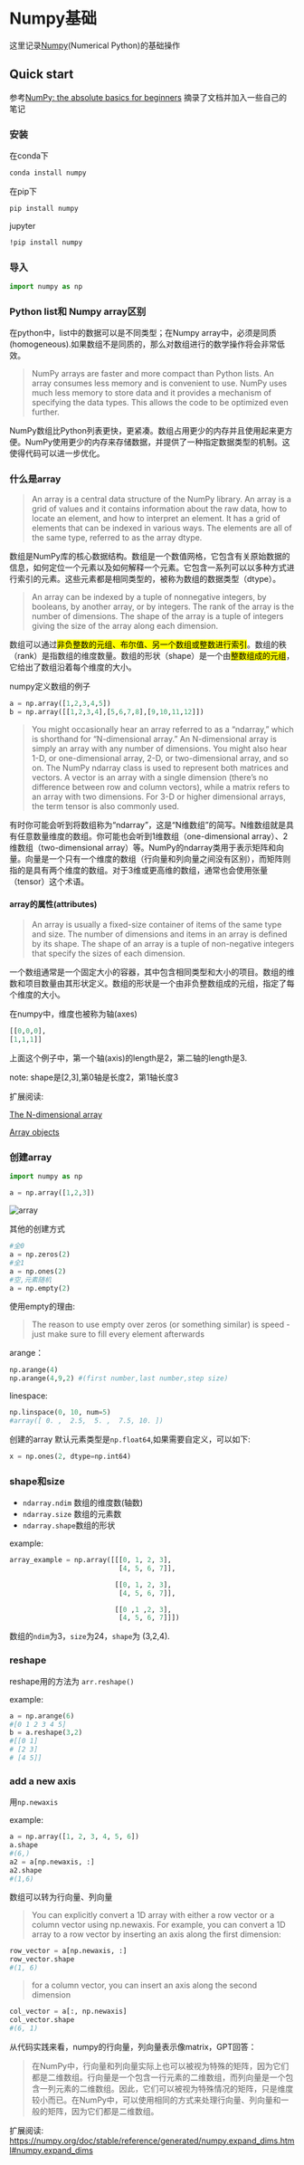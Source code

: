 # Numpy基础

这里记录[Numpy](https://numpy.org/)(Numerical Python)的基础操作


## Quick start

参考[NumPy: the absolute basics for beginners](https://numpy.org/doc/stable/user/absolute_beginners.html)
摘录了文档并加入一些自己的笔记
### 安装
在conda下
```bash
conda install numpy
```
在pip下
```bash
pip install numpy
```
jupyter
```bash
!pip install numpy
```

### 导入
```python
import numpy as np
```

### Python list和 Numpy array区别
在python中，list中的数据可以是不同类型；在Numpy array中，必须是同质(homogeneous).如果数组不是同质的，那么对数组进行的数学操作将会非常低效。

>NumPy arrays are faster and more compact than Python lists. An array consumes less memory and is convenient to use. NumPy uses much less memory to store data and it provides a mechanism of specifying the data types. This allows the code to be optimized even further.

NumPy数组比Python列表更快，更紧凑。数组占用更少的内存并且使用起来更方便。NumPy使用更少的内存来存储数据，并提供了一种指定数据类型的机制。这使得代码可以进一步优化。

### 什么是array
>An array is a central data structure of the NumPy library. An array is a grid of values and it contains information about the raw data, how to locate an element, and how to interpret an element. It has a grid of elements that can be indexed in various ways. The elements are all of the same type, referred to as the array dtype.

数组是NumPy库的核心数据结构。数组是一个数值网格，它包含有关原始数据的信息，如何定位一个元素以及如何解释一个元素。它包含一系列可以以多种方式进行索引的元素。这些元素都是相同类型的，被称为数组的数据类型（dtype）。

>An array can be indexed by a tuple of nonnegative integers, by booleans, by another array, or by integers. The rank of the array is the number of dimensions. The shape of the array is a tuple of integers giving the size of the array along each dimension.

数组可以通过<mark>非负整数的元组、布尔值、另一个数组或整数进行索引</mark>。数组的秩（rank）是指数组的维度数量。数组的形状（shape）是一个由<mark>整数组成的元组</mark>，它给出了数组沿着每个维度的大小。


numpy定义数组的例子
```python
a = np.array([1,2,3,4,5])
b = np.array([[1,2,3,4],[5,6,7,8],[9,10,11,12]])

```

>You might occasionally hear an array referred to as a “ndarray,” which is shorthand for “N-dimensional array.” An N-dimensional array is simply an array with any number of dimensions. You might also hear 1-D, or one-dimensional array, 2-D, or two-dimensional array, and so on. The NumPy ndarray class is used to represent both matrices and vectors. A vector is an array with a single dimension (there’s no difference between row and column vectors), while a matrix refers to an array with two dimensions. For 3-D or higher dimensional arrays, the term tensor is also commonly used.


有时你可能会听到将数组称为“ndarray”，这是“N维数组”的简写。N维数组就是具有任意数量维度的数组。你可能也会听到1维数组（one-dimensional array）、2维数组（two-dimensional array）等。NumPy的ndarray类用于表示矩阵和向量。向量是一个只有一个维度的数组（行向量和列向量之间没有区别），而矩阵则指的是具有两个维度的数组。对于3维或更高维的数组，通常也会使用张量（tensor）这个术语。

#### array的属性(attributes)
>An array is usually a fixed-size container of items of the same type and size. The number of dimensions and items in an array is defined by its shape. The shape of an array is a tuple of non-negative integers that specify the sizes of each dimension.

一个数组通常是一个固定大小的容器，其中包含相同类型和大小的项目。数组的维数和项目数量由其形状定义。数组的形状是一个由非负整数组成的元组，指定了每个维度的大小。

在numpy中，维度也被称为轴(axes)

```python
[[0,0,0],
[1,1,1]]
```
上面这个例子中，第一个轴(axis)的length是2，第二轴的length是3.

note: shape是[2,3],第0轴是长度2，第1轴长度3

扩展阅读:

[The N-dimensional array](https://numpy.org/doc/stable/reference/arrays.ndarray.html#arrays-ndarray)

[Array objects](https://numpy.org/doc/stable/reference/arrays.html#arrays)

### 创建array
```python
import numpy as np

a = np.array([1,2,3])
```
![ array](image.png)

其他的创建方式
```python
#全0
a = np.zeros(2)
#全1
a = np.ones(2)
#空,元素随机
a = np.empty(2)
```
使用empty的理由:
>The reason to use empty over zeros (or something similar) is speed - just make sure to fill every element afterwards

arange：
```python
np.arange(4)
np.arange(4,9,2) #(first number,last number,step size)
```

linespace:
```python
np.linspace(0, 10, num=5)
#array([ 0. ,  2.5,  5. ,  7.5, 10. ])
```
创建的array 默认元素类型是`np.float64`,如果需要自定义，可以如下:
```python
x = np.ones(2, dtype=np.int64)
```

### shape和size

- `ndarray.ndim` 数组的维度数(轴数)
- `ndarray.size` 数组的元素数
- `ndarray.shape`数组的形状

example:
```python
array_example = np.array([[[0, 1, 2, 3],
                           [4, 5, 6, 7]],

                          [[0, 1, 2, 3],
                           [4, 5, 6, 7]],

                          [[0 ,1 ,2, 3],
                           [4, 5, 6, 7]]])
```
数组的`ndim`为3，`size`为24，`shape`为 (3,2,4). 

### reshape
reshape用的方法为 `arr.reshape()`

example:
```python
a = np.arange(6)
#[0 1 2 3 4 5]
b = a.reshape(3,2)
#[[0 1]
# [2 3]
# [4 5]]
```

### add a new axis

用`np.newaxis`

example:
```python
a = np.array([1, 2, 3, 4, 5, 6])
a.shape
#(6,)
a2 = a[np.newaxis, :]
a2.shape
#(1,6)
```
数组可以转为行向量、列向量
>You can explicitly convert a 1D array with either a row vector or a column vector using np.newaxis. For example, you can convert a 1D array to a row vector by inserting an axis along the first dimension:
```python
row_vector = a[np.newaxis, :]
row_vector.shape
#(1, 6)
```


> for a column vector, you can insert an axis along the second dimension
```python
col_vector = a[:, np.newaxis]
col_vector.shape
#(6, 1)
```
从代码实践来看，numpy的行向量，列向量表示像matrix，GPT回答：
>在NumPy中，行向量和列向量实际上也可以被视为特殊的矩阵，因为它们都是二维数组。行向量是一个包含一行元素的二维数组，而列向量是一个包含一列元素的二维数组。因此，它们可以被视为特殊情况的矩阵，只是维度较小而已。在NumPy中，可以使用相同的方式来处理行向量、列向量和一般的矩阵，因为它们都是二维数组。

扩展阅读:
https://numpy.org/doc/stable/reference/generated/numpy.expand_dims.html#numpy.expand_dims
